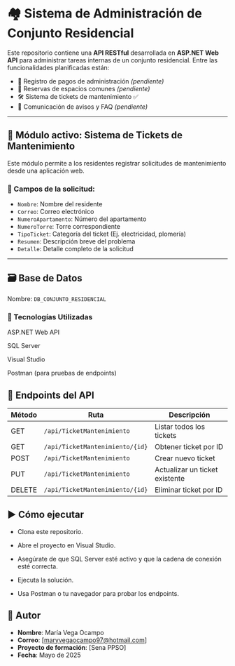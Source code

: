 # 🏘️ Sistema de Administración de Conjunto Residencial

Este repositorio contiene una **API RESTful** desarrollada en **ASP.NET Web API** para administrar tareas internas de un conjunto residencial. Entre las funcionalidades planificadas están:

- 📄 Registro de pagos de administración *(pendiente)*
- 📅 Reservas de espacios comunes *(pendiente)*
- 🛠️ Sistema de tickets de mantenimiento ✅
- 📢 Comunicación de avisos y FAQ *(pendiente)*

---

## 🧰 Módulo activo: Sistema de Tickets de Mantenimiento

Este módulo permite a los residentes registrar solicitudes de mantenimiento desde una aplicación web.

### 📝 Campos de la solicitud:

- `Nombre`: Nombre del residente
- `Correo`: Correo electrónico
- `NumeroApartamento`: Número del apartamento
- `NumeroTorre`: Torre correspondiente
- `TipoTicket`: Categoría del ticket (Ej. electricidad, plomería)
- `Resumen`: Descripción breve del problema
- `Detalle`: Detalle completo de la solicitud

---

## 🗃️ Base de Datos

Nombre: `DB_CONJUNTO_RESIDENCIAL`

### 🔧 Tecnologías Utilizadas
ASP.NET Web API

SQL Server

Visual Studio

Postman (para pruebas de endpoints)

## 📡 Endpoints del API

| Método | Ruta                                | Descripción                        |
|--------|-------------------------------------|------------------------------------|
| GET    | `/api/TicketMantenimiento`          | Listar todos los tickets           |
| GET    | `/api/TicketMantenimiento/{id}`     | Obtener ticket por ID              |
| POST   | `/api/TicketMantenimiento`          | Crear nuevo ticket                 |
| PUT    | `/api/TicketMantenimiento`          | Actualizar un ticket existente     |
| DELETE | `/api/TicketMantenimiento/{id}`     | Eliminar ticket por ID             |

## ▶️ Cómo ejecutar
- Clona este repositorio.

- Abre el proyecto en Visual Studio.

- Asegúrate de que SQL Server esté activo y que la cadena de conexión esté correcta.

- Ejecuta la solución.

- Usa Postman o tu navegador para probar los endpoints.

## 👤 Autor

- **Nombre**: María Vega Ocampo
- **Correo**: [maryvegaocampo97@hotmail.com]
- **Proyecto de formación**: [Sena PPSO]
- **Fecha**: Mayo de 2025





